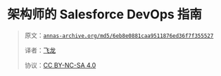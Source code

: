 # 架构师的 Salesforce DevOps 指南

> 原文：[`annas-archive.org/md5/6eb8e0881caa9511876ed36f7f355527`](https://annas-archive.org/md5/6eb8e0881caa9511876ed36f7f355527)
> 
> 译者：[飞龙](https://github.com/wizardforcel)
> 
> 协议：[CC BY-NC-SA 4.0](http://creativecommons.org/licenses/by-nc-sa/4.0/)